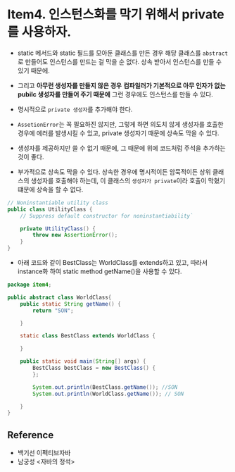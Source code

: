 # Item4. 인스턴스화를 막기 위해서 private를 사용하자.

- static 메서드와 static 필드를 모아둔 클래스를 만든 경우 해당 클래스를 `abstract`로 만들어도 인스턴스를 만드는 걸 막을 순 없다. 상속 받아서 인스턴스를 만들 수 있기 때문에.
- 그리고 **아무런 생성자를 만들지 않은 경우** **컴파일러가 기본적으로 아무 인자가 없는 pubilc 생성자를 만들어 주기 때문에** 그런 경우에도 인스턴스를 만들 수 있다.
- 명시적으로 `private 생성자`를 추가해야 한다.

- `AssetionError`는 꼭 필요하진 않지만, 그렇게 하면 의도치 않게 생성자를 호출한 경우에 에러를 발생시킬 수 있고, private 생성자기 때문에 상속도 막을 수 있다.
- 생성자를 제공하지만 쓸 수 없기 때문에, 그 때문에 위에 코드처럼 주석을 추가하는 것이 좋다.
- 부가적으로 상속도 막을 수 있다. 상속한 경우에 명시적이든 암묵적이든 상위 클래스의 생성자를 호출해야 하는데, 이 클래스의 `생성자가 private`이라 호출이 막혔기 떄문에 상속을 할 수 없다.

```java
// Noninstantiable utility class
public class UtilityClass {
    // Suppress default constructor for noninstantiability`

    private UtilityClass() {
        throw new AssertionError();
    }
}
```

 

- 아래 코드와 같이 BestClass는 WorldClass를 extends하고 있고, 따라서 instance화 하여 static method getName()을 사용할 수 있다.

```java
package item4;

public abstract class WorldClass{
    public static String getName() {
        return "SON";

    }

    static class BestClass extends WorldClass {

    }

    public static void main(String[] args) {
        BestClass bestClass = new BestClass() {
        };

        System.out.println(BestClass.getName()); //SON
        System.out.println(WorldClass.getName()); // SON

    }
}
```

## Reference

- 백기선 이펙티브자바
- 남궁성 <자바의 정석>

